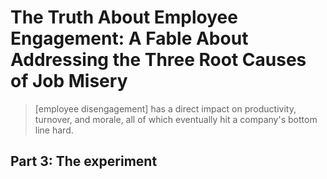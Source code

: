 # The Truth About Employee Engagement: A Fable About Addressing the Three Root Causes of Job Misery

> [employee disengagement] has a direct impact on productivity, turnover, and morale, all of which eventually hit a company's bottom line hard.

## Part 3: The experiment
